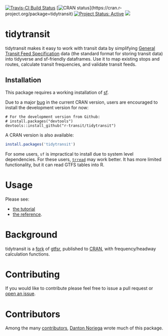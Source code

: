
[![Travis-CI Build
Status](https://travis-ci.com/r-transit/tidytransit.svg?branch=master)](https://travis-ci.com/r-transit/tidytransit)
[![CRAN
status](http://www.r-pkg.org/badges/version-ago/tidytransit?)](https://cran.r-project.org/package=tidytransit)
[![Project Status: Active](http://www.repostatus.org/badges/latest/active.svg)](http://www.repostatus.org/#active) 
[![](https://cranlogs.r-pkg.org/badges/tidytransit)](https://cran.r-project.org/package=tidytransit)


# tidytransit

tidytransit makes it easy to work with transit data by simplifying
[General Transit Feed Specification](http://gtfs.org/) data (the
standard format for storing transit data) into tidyverse and sf-friendly
dataframes. Use it to map existing stops and routes, calculate transit
frequencies, and validate transit feeds.

## Installation

This package requires a working installation of
[sf](https://github.com/r-spatial/sf#installing).

Due to a major [bug](https://github.com/r-transit/tidytransit/issues/15) in the current CRAN version, users are encouraged to install the development version for now:
```
# For the development version from Github:
# install.packages("devtools")
devtools::install_github("r-transit/tidytransit")
```

A CRAN version is also available:

``` r
install.packages('tidytransit')
```


For some users, `sf` is impractical to install due to system level
dependencies. For these users,
[`trread`](https://github.com/r-transit/trread) may work better. It has
more limited functionality, but it can read GTFS tables into R.

# Usage

Please see:

- [the tutorial](http://tidytransit.r-transit.org/articles/introduction.html)   
- [the reference](http://tidytransit.r-transit.org/reference/index.html).   


# Background

tidytransit is a
[fork](https://en.wikipedia.org/wiki/Fork_\(software_development\)) of
[gtfsr](https://github.com/ropensci/gtfsr), published to
[CRAN](https://cran.r-project.org/), with frequency/headway calculation
functions. 

# Contributing

If you would like to contribute please feel free to issue a pull request or [open an issue](https://github.com/r-transit/tidytransit/issues/new).

# Contributors

Among the many
[contributors](https://github.com/r-transit/tidytransit/graphs/contributors),
[Danton Noriega](https://github.com/dantonnoriega) wrote much of this
package.
